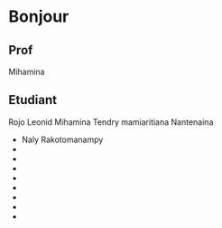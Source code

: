 # Bonjour

## Prof

Mihamina

## Etudiant


Rojo Leonid
Mihamina
Tendry mamiaritiana
Nantenaina
- Naly Rakotomanampy
-
-
-
-
-
-
-
-

